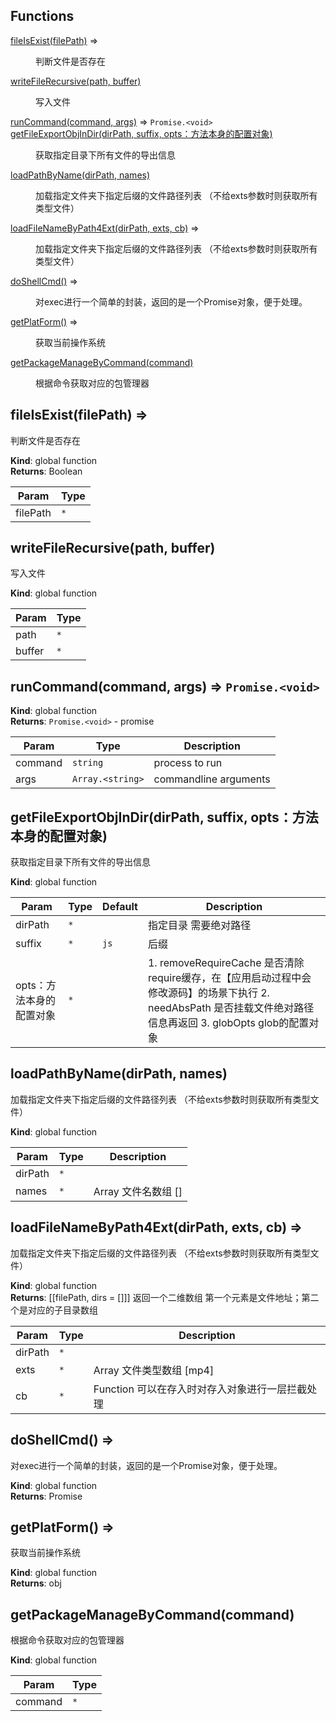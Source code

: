 ## Functions

<dl>
<dt><a href="#fileIsExist">fileIsExist(filePath)</a> ⇒</dt>
<dd><p>判断文件是否存在</p>
</dd>
<dt><a href="#writeFileRecursive">writeFileRecursive(path, buffer)</a></dt>
<dd><p>写入文件</p>
</dd>
<dt><a href="#runCommand">runCommand(command, args)</a> ⇒ <code>Promise.&lt;void&gt;</code></dt>
<dd></dd>
<dt><a href="#getFileExportObjInDir">getFileExportObjInDir(dirPath, suffix, opts：方法本身的配置对象)</a></dt>
<dd><p>获取指定目录下所有文件的导出信息</p>
</dd>
<dt><a href="#loadPathByName">loadPathByName(dirPath, names)</a></dt>
<dd><p>加载指定文件夹下指定后缀的文件路径列表 （不给exts参数时则获取所有类型文件）</p>
</dd>
<dt><a href="#loadFileNameByPath4Ext">loadFileNameByPath4Ext(dirPath, exts, cb)</a> ⇒</dt>
<dd><p>加载指定文件夹下指定后缀的文件路径列表 （不给exts参数时则获取所有类型文件）</p>
</dd>
<dt><a href="#doShellCmd">doShellCmd()</a> ⇒</dt>
<dd><p>对exec进行一个简单的封装，返回的是一个Promise对象，便于处理。</p>
</dd>
<dt><a href="#getPlatForm">getPlatForm()</a> ⇒</dt>
<dd><p>获取当前操作系统</p>
</dd>
<dt><a href="#getPackageManageByCommand">getPackageManageByCommand(command)</a></dt>
<dd><p>根据命令获取对应的包管理器</p>
</dd>
</dl>

<a name="fileIsExist"></a>

## fileIsExist(filePath) ⇒
判断文件是否存在

**Kind**: global function  
**Returns**: Boolean  

| Param | Type |
| --- | --- |
| filePath | <code>\*</code> | 

<a name="writeFileRecursive"></a>

## writeFileRecursive(path, buffer)
写入文件

**Kind**: global function  

| Param | Type |
| --- | --- |
| path | <code>\*</code> | 
| buffer | <code>\*</code> | 

<a name="runCommand"></a>

## runCommand(command, args) ⇒ <code>Promise.&lt;void&gt;</code>
**Kind**: global function  
**Returns**: <code>Promise.&lt;void&gt;</code> - promise  

| Param | Type | Description |
| --- | --- | --- |
| command | <code>string</code> | process to run |
| args | <code>Array.&lt;string&gt;</code> | commandline arguments |

<a name="getFileExportObjInDir"></a>

## getFileExportObjInDir(dirPath, suffix, opts：方法本身的配置对象)
获取指定目录下所有文件的导出信息

**Kind**: global function  

| Param | Type | Default | Description |
| --- | --- | --- | --- |
| dirPath | <code>\*</code> |  | 指定目录 需要绝对路径 |
| suffix | <code>\*</code> | <code>js</code> | 后缀 |
| opts：方法本身的配置对象 | <code>\*</code> |  | 1. removeRequireCache 是否清除require缓存，在【应用启动过程中会修改源码】的场景下执行          2. needAbsPath 是否挂载文件绝对路径信息再返回          3. globOpts glob的配置对象 |

<a name="loadPathByName"></a>

## loadPathByName(dirPath, names)
加载指定文件夹下指定后缀的文件路径列表 （不给exts参数时则获取所有类型文件）

**Kind**: global function  

| Param | Type | Description |
| --- | --- | --- |
| dirPath | <code>\*</code> |  |
| names | <code>\*</code> | Array 文件名数组 [] |

<a name="loadFileNameByPath4Ext"></a>

## loadFileNameByPath4Ext(dirPath, exts, cb) ⇒
加载指定文件夹下指定后缀的文件路径列表 （不给exts参数时则获取所有类型文件）

**Kind**: global function  
**Returns**: [[filePath, dirs = []]] 返回一个二维数组 第一个元素是文件地址；第二个是对应的子目录数组  

| Param | Type | Description |
| --- | --- | --- |
| dirPath | <code>\*</code> |  |
| exts | <code>\*</code> | Array 文件类型数组 [mp4] |
| cb | <code>\*</code> | Function 可以在存入时对存入对象进行一层拦截处理 |

<a name="doShellCmd"></a>

## doShellCmd() ⇒
对exec进行一个简单的封装，返回的是一个Promise对象，便于处理。

**Kind**: global function  
**Returns**: Promise  
<a name="getPlatForm"></a>

## getPlatForm() ⇒
获取当前操作系统

**Kind**: global function  
**Returns**: obj  
<a name="getPackageManageByCommand"></a>

## getPackageManageByCommand(command)
根据命令获取对应的包管理器

**Kind**: global function  

| Param | Type |
| --- | --- |
| command | <code>\*</code> | 

